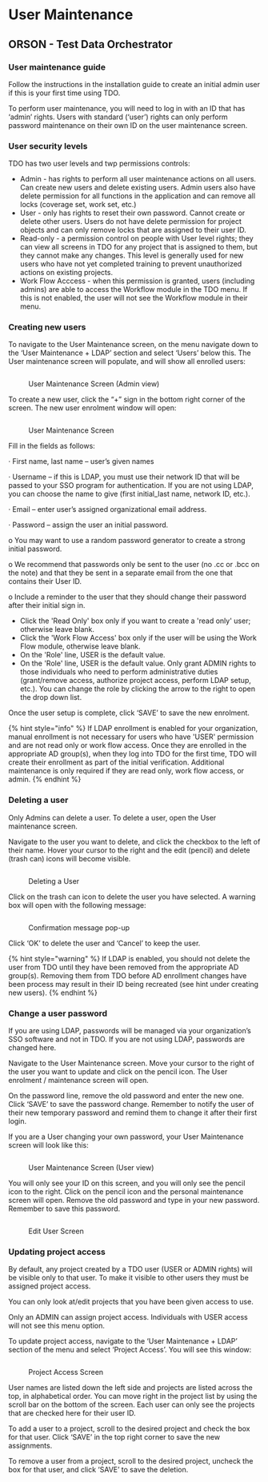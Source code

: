 # User Maintenance

## ORSON - Test Data Orchestrator

### User maintenance guide&#x20;

Follow the instructions in the installation guide to create an initial admin user if this is your first time using TDO.

&#x20;

To perform user maintenance, you will need to log in with an ID that has ‘admin’ rights.  Users with standard (‘user’) rights can only perform password maintenance on their own ID on the user maintenance screen.

&#x20;

### User security levels

TDO has two user levels and twp permissions controls:

* Admin - has rights to perform all user maintenance actions on all users.  Can create new users and delete existing users.  Admin users also have delete permission for all functions in the application and can remove all locks (coverage set, work set, etc.)
* User - only has rights to reset their own password.  Cannot create or delete other users.  Users do not have delete permission for project objects and can only remove locks that are assigned to their user ID.
* Read-only - a permission control on people with User level rights; they can view all screens in TDO for any project that is assigned to them, but they cannot make any changes.  This level is generally used for new users who have not yet completed training to prevent unauthorized actions on existing projects.
* Work Flow Acccess - when this permission is granted, users (including admins) are able to access the Workflow module in the TDO menu.  If this is not enabled, the user will not see the Workflow module in their menu.

### &#x20;Creating new users

To navigate to the User Maintenance screen, on the menu navigate down to the ‘User Maintenance + LDAP’ section and select ‘Users’ below this.  The User maintenance screen will populate, and will show all enrolled users:

&#x20;

<figure><img src="../../../.gitbook/assets/image (3) (4).png" alt=""><figcaption><p>User Maintenance Screen (Admin view)</p></figcaption></figure>

&#x20;

To create a new user, click the “+” sign in the bottom right corner of the screen.  The new user enrolment window will open:

&#x20;&#x20;

<figure><img src="../../../.gitbook/assets/image (2) (1).png" alt=""><figcaption><p>User Maintenance Screen</p></figcaption></figure>

Fill in the fields as follows:

·       First name, last name – user’s given names

·       Username – if this is LDAP, you must use their network ID that will be passed to your SSO program for authentication.  If you are not using LDAP, you can choose the name to give (first initial\_last name, network ID, etc.).

·       Email – enter user’s assigned organizational email address.

·       Password – assign the user an initial password.

o   You may want to use a random password generator to create a strong initial password.

o   We recommend that passwords only be sent to the user (no .cc or .bcc on the note) and that they be sent in a separate email from the one that contains their User ID.

o   Include a reminder to the user that they should change their password after their initial sign in.

* Click the 'Read Only' box only if you want to create a 'read only' user; otherwise leave blank.
* Click the 'Work Flow Access' box only if the user will be using the Work Flow module, otherwise leave blank.
* On the 'Role' line, USER is the default value.
* On the 'Role' line, USER is the default value.  Only grant ADMIN rights to those individuals who need to perform administrative duties (grant/remove access, authorize project access, perform LDAP setup, etc.).  You can change the role by clicking the arrow to the right to open the drop down list.

Once the user setup is complete, click ‘SAVE’ to save the new enrolment.

{% hint style="info" %}
If LDAP enrollment is enabled for your organization, manual enrollment is not necessary for users who have 'USER' permission and are not read only or work flow access.  Once they are enrolled in the appropriate AD group(s), when they log into TDO for the first time, TDO will create their enrollment as part of the initial verification.  Additional maintenance is only required if they are read only, work flow access, or admin.
{% endhint %}

&#x20;

### Deleting a user

Only Admins can delete a user. To delete a user, open the User maintenance screen.&#x20;

&#x20;

Navigate to the user you want to delete, and click the checkbox to the left of their name.  Hover your cursor to the right and the edit (pencil) and delete (trash can) icons will become visible.

&#x20;

<figure><img src="../../../.gitbook/assets/image (5) (2).png" alt=""><figcaption><p>Deleting a User</p></figcaption></figure>

&#x20;

Click on the trash can icon to delete the user you have selected.  A warning box will open with the following message:

&#x20;

<figure><img src="../../../.gitbook/assets/image (6) (4).png" alt=""><figcaption><p>Confirmation message pop-up</p></figcaption></figure>

&#x20;

Click ‘OK’ to delete the user and ‘Cancel’ to keep the user.

{% hint style="warning" %}
If LDAP is enabled, you should not delete the user from TDO until they have been removed from the appropriate AD group(s).  Removing them from TDO before AD enrollment changes have been process may result in their ID being recreated (see hint under creating new users).
{% endhint %}

&#x20;

### Change a user password

If you are using LDAP, passwords will be managed via your organization’s SSO software and not in TDO.  If you are not using LDAP, passwords are changed here.

&#x20;

Navigate to the User Maintenance screen.  Move your cursor to the right of the user you want to update and click on the pencil icon.  The User enrolment / maintenance screen will open.&#x20;

&#x20;

On the password line, remove the old password and enter the new one.  Click ‘SAVE’ to save the password change.  Remember to notify the user of their new temporary password and remind them to change it after their first login.

&#x20;

If you are a User changing your own password, your User Maintenance screen will look like this:

&#x20;

<figure><img src="../../../.gitbook/assets/image (7) (2).png" alt=""><figcaption><p>User Maintenance Screen (User view)</p></figcaption></figure>

&#x20;

You will only see your ID on this screen, and you will only see the pencil icon to the right.  Click on the pencil icon and the personal maintenance screen will open.  Remove the old password and type in your new password.  Remember to save this password.

&#x20;

<figure><img src="../../../.gitbook/assets/image (8) (3).png" alt=""><figcaption><p>Edit User Screen</p></figcaption></figure>

### Updating project access

By default, any project created by a TDO user (USER or ADMIN rights) will be visible only to that user.  To make it visible to other users they must be assigned project access.

&#x20;

You can only look at/edit projects that you have been given access to use.&#x20;

&#x20;

Only an ADMIN can assign project access.  Individuals with USER access will not see this menu option.

&#x20;

To update project access, navigate to the ‘User Maintenance + LDAP’ section of the menu and select ‘Project Access’.  You will see this window:

&#x20;

<figure><img src="../../../.gitbook/assets/image (9) (3).png" alt=""><figcaption><p>Project Access Screen</p></figcaption></figure>

&#x20;

User names are listed down the left side and projects are listed across the top, in alphabetical order.  You can move right in the project list by using the scroll bar on the bottom of the screen. Each user can only see the projects that are checked here for their user ID.

&#x20;

To add a user to a project, scroll to the desired project and check the box for that user.  Click ‘SAVE’ in the top right corner to save the new assignments.

&#x20;

To remove a user from a project, scroll to the desired project, uncheck the box for that user, and click ‘SAVE’ to save the deletion.
